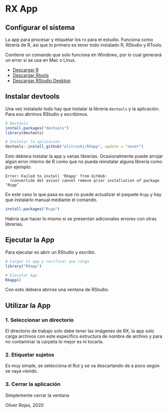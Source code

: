 # RX App

## Configurar el sistema

La app para procesar y etiquetar los rx para el estudio. Funciona como librería de R, asi que lo primero es tener todo instalado R, RStudio y RTools.

Contiene un comando que solo funciona en Windows, por lo cual generará un error si se usa  en Mac o Linux.

* [Descargar R](https://cran.r-project.org/bin/windows/base/)
* [Descargar Rtools](https://cran.r-project.org/bin/windows/Rtools/)
* [Descargar RStudio Desktop](https://rstudio.com/products/rstudio/download/#download)

## Instalar devtools

Una vez instalado todo hay que instalar la librería `devtools` y la aplicación. Para eso abrimos RStudio y escribimos.

```R
# Devtools
install.packages("devtools")
library(devtools)

# Instalar la aplicacion
devtools::install_github("olitroski/RXapp", update = "never")
```

Esto debiera instalar la app y varias librerías. Ocasionalmente puede arrojar algún error interno de R como que no pueda reinstalar alguna librería como por ejemplo:

```
Error: Failed to install 'RXapp' from GitHub:
  (convertido del aviso) cannot remove prior installation of package ‘Rcpp’
```

En este caso lo que pasa es que no puede actualizar el paquete `Rcpp` y hay que instalarlo manual mediante el comando.

```R
install.packages("Rcpp")
```

Habría que hacer lo mismo si se presentan adicionales errores con otras librerías.

## Ejecutar la App

Para ejecutar es abrir un RStudio y escribir.

```R
# Cargar la app y verificar que carga
library("RXapp")

# Ejecutar App
RXapp()
```

Con esto debiera abrirse una ventana de RStudio.

## Utilizar la App

### 1. Seleccionar un directorio

El directorio de trabajo solo debe tener las imágenes de RX, la app solo carga archivos con este específico estructura de nombre de archivo y para no contaminar la carpeta lo mejor es ni tocarla.

### 2. Etiquetar sujetos

Es muy simple, se selecciona el Rut y se va descartando de a poco según se vaya viendo.

### 3. Cerrar la aplicación

Simplemente cerrar la ventana





Oliver Rojas, 2020